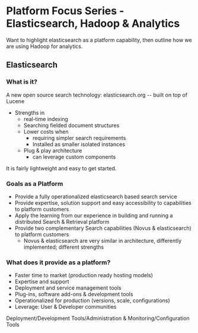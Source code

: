 # Platform Focus Series - Elasticsearch, Hadoop & Analytics

Want to highlight elasticsearch as a platform capability, then outline how we are using Hadoop for analytics.

## Elasticsearch

### What is it?

A new open source search technology: elasticsearch.org -- built on top of Lucene

* Strengths in
	* real-time indexing
	* Searching fielded document structures
	* Lower costs when
		* requiring simpler search requirements
		* Installed as smaller isolated instances
	* Plug & play architecture
		* can leverage custom components

It is fairly lightweight and easy to get started.

### Goals as a Platform

* Provide a fully operationalized elasticsearch based search service
* Provide expertise, solution support and easy accessibility to capabilities to platform customers
* Apply the learning from our experience in building and running a distributed Search & Retrieval platform
* Provide two complementary Search capabilities (Novus & elasticsearch) to platform customers
	* Novus & elasticsearch are very similar in architecture, differently implemented; different strengths

### What does it provide as a platform?

* Faster time to market (production ready hosting models)
* Expertise and support
* Deployment and service management tools
* Plug-ins, software add-ons & development tools
* Operationalized for production (versions, scale, configurations)
* Leverage: User & Developer communities

Deployment/Development Tools/Administration & Monitoring/Configuration Tools



